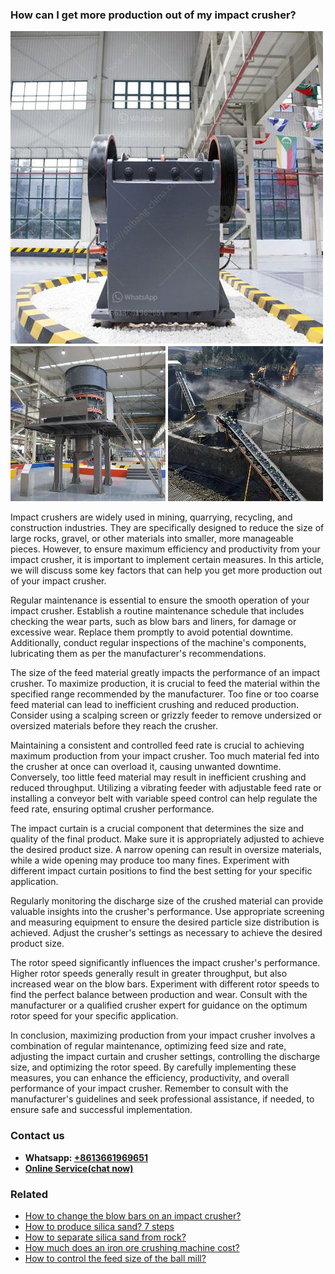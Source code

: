 <h3>How can I get more production out of my impact crusher?</h3><img src='1701744934.jpg' alt=''><p>Impact crushers are widely used in mining, quarrying, recycling, and construction industries. They are specifically designed to reduce the size of large rocks, gravel, or other materials into smaller, more manageable pieces. However, to ensure maximum efficiency and productivity from your impact crusher, it is important to implement certain measures. In this article, we will discuss some key factors that can help you get more production out of your impact crusher.</p><p>Regular maintenance is essential to ensure the smooth operation of your impact crusher. Establish a routine maintenance schedule that includes checking the wear parts, such as blow bars and liners, for damage or excessive wear. Replace them promptly to avoid potential downtime. Additionally, conduct regular inspections of the machine's components, lubricating them as per the manufacturer's recommendations.</p><p>The size of the feed material greatly impacts the performance of an impact crusher. To maximize production, it is crucial to feed the material within the specified range recommended by the manufacturer. Too fine or too coarse feed material can lead to inefficient crushing and reduced production. Consider using a scalping screen or grizzly feeder to remove undersized or oversized materials before they reach the crusher.</p><p>Maintaining a consistent and controlled feed rate is crucial to achieving maximum production from your impact crusher. Too much material fed into the crusher at once can overload it, causing unwanted downtime. Conversely, too little feed material may result in inefficient crushing and reduced throughput. Utilizing a vibrating feeder with adjustable feed rate or installing a conveyor belt with variable speed control can help regulate the feed rate, ensuring optimal crusher performance.</p><p>The impact curtain is a crucial component that determines the size and quality of the final product. Make sure it is appropriately adjusted to achieve the desired product size. A narrow opening can result in oversize materials, while a wide opening may produce too many fines. Experiment with different impact curtain positions to find the best setting for your specific application.</p><p>Regularly monitoring the discharge size of the crushed material can provide valuable insights into the crusher's performance. Use appropriate screening and measuring equipment to ensure the desired particle size distribution is achieved. Adjust the crusher's settings as necessary to achieve the desired product size.</p><p>The rotor speed significantly influences the impact crusher's performance. Higher rotor speeds generally result in greater throughput, but also increased wear on the blow bars. Experiment with different rotor speeds to find the perfect balance between production and wear. Consult with the manufacturer or a qualified crusher expert for guidance on the optimum rotor speed for your specific application.</p><p>In conclusion, maximizing production from your impact crusher involves a combination of regular maintenance, optimizing feed size and rate, adjusting the impact curtain and crusher settings, controlling the discharge size, and optimizing the rotor speed. By carefully implementing these measures, you can enhance the efficiency, productivity, and overall performance of your impact crusher. Remember to consult with the manufacturer's guidelines and seek professional assistance, if needed, to ensure safe and successful implementation.</p><h3>Contact us</h3><ul><li><strong>Whatsapp:&nbsp;<a href="https://wa.me/8613661969651">+8613661969651</a></strong></li><li><a href="https://swt.shibang-china.com/?git&amp;zhl&amp;How can I get more production out of my impact crusher"><strong>Online Service(chat now)</strong></a></li></ul><h3>Related</h3><ul><li><a href='How to change the blow bars on an impact crusher.md'>How to change the blow bars on an impact crusher?</a></li><li><a href='How to produce silica sand 7 steps.md'>How to produce silica sand? 7 steps</a></li><li><a href='How to separate silica sand from rock.md'>How to separate silica sand from rock?</a></li><li><a href='How much does an iron ore crushing machine cost.md'>How much does an iron ore crushing machine cost?</a></li><li><a href='How to control the feed size of the ball mill.md'>How to control the feed size of the ball mill?</a></li></ul>